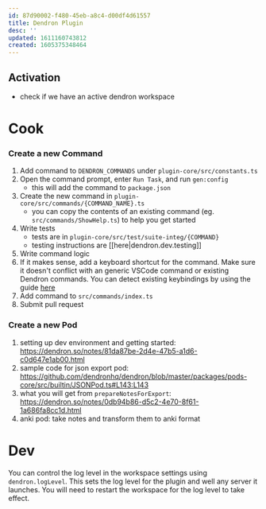 ```yaml
---
id: 87d90002-f480-45eb-a8c4-d00df4d61557
title: Dendron Plugin
desc: ''
updated: 1611160743812
created: 1605375348464
---
```

## Activation

- check if we have an active dendron workspace

# Cook

### Create a new Command

1. Add command to `DENDRON_COMMANDS` under `plugin-core/src/constants.ts`
2. Open the command prompt, enter `Run Task`, and run `gen:config`
   - this will add the command to `package.json`
3. Create the new command in `plugin-core/src/commands/{COMMAND_NAME}.ts`
   - you can copy the contents of an existing command (eg. `src/commands/ShowHelp.ts`) to help you get started
4. Write tests
   - tests are in `plugin-core/src/test/suite-integ/{COMMAND}`
   - testing instructions are [[here|dendron.dev.testing]]
5. Write command logic
6. If it makes sense, add a keyboard shortcut for the command. Make sure it doesn't conflict with an generic VSCode command or existing Dendron commands. You can detect existing keybindings by using the guide [here](https://code.visualstudio.com/docs/getstarted/keybindings#_detecting-keybinding-conflicts)
7. Add command to `src/commands/index.ts`
8. Submit pull request

### Create a new Pod

1. setting up dev environment and getting started: https://dendron.so/notes/81da87be-2d4e-47b5-a1d6-c0d647e1ab00.html
1. sample code for json export pod: https://github.com/dendronhq/dendron/blob/master/packages/pods-core/src/builtin/JSONPod.ts#L143:L143
1. what you will get from `prepareNotesForExport`: https://dendron.so/notes/0db94b86-d5c2-4e70-8f61-1a686fa8cc1d.html
1. anki pod: take notes and transform them to anki format

# Dev

You can control the log level in the workspace settings using `dendron.logLevel`. This sets the log level for the plugin and well any server it launches. You will need to restart the workspace for the log level to take effect. 

